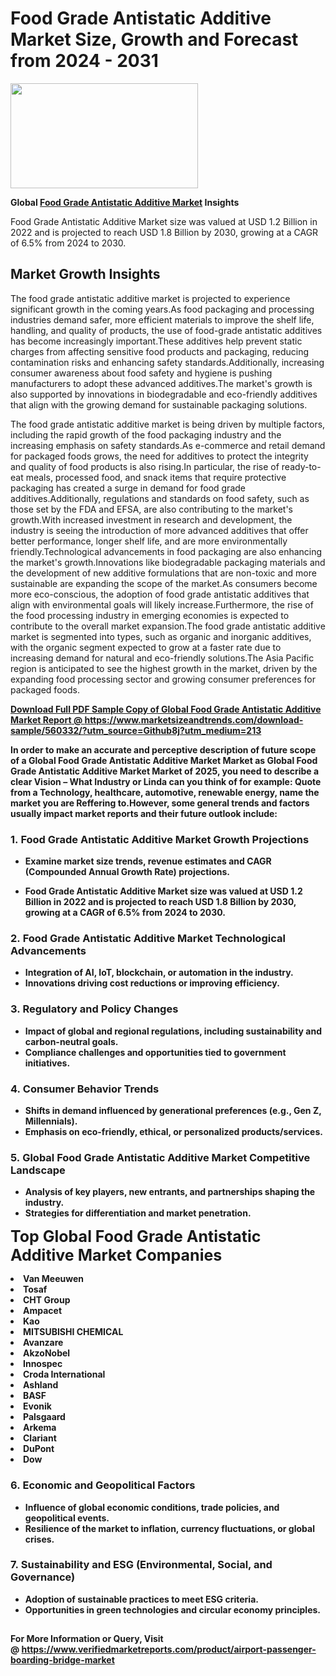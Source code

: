 <H1>Food Grade Antistatic Additive Market Size, Growth and Forecast from 2024 - 2031</H1><img class="aligncenter size-medium wp-image-584254" src="https://thirdeyenews.in/wp-content/uploads/2024/09/Global-Market-Research-300x168.jpeg" alt="" width="300" height="168" /><p><strong>Global&nbsp;<a href="https://www.marketsizeandtrends.com/download-sample/560332/?utm_source=Github8j?utm_medium=213">Food Grade Antistatic Additive Market</a> Insights</strong></p><p>Food Grade Antistatic Additive Market size was valued at USD 1.2 Billion in 2022 and is projected to reach USD 1.8 Billion by 2030, growing at a CAGR of 6.5% from 2024 to 2030.</p><p><h2>Market Growth Insights</h2> <p>The food grade antistatic additive market is projected to experience significant growth in the coming years.As food packaging and processing industries demand safer, more efficient materials to improve the shelf life, handling, and quality of products, the use of food-grade antistatic additives has become increasingly important.These additives help prevent static charges from affecting sensitive food products and packaging, reducing contamination risks and enhancing safety standards.Additionally, increasing consumer awareness about food safety and hygiene is pushing manufacturers to adopt these advanced additives.The market's growth is also supported by innovations in biodegradable and eco-friendly additives that align with the growing demand for sustainable packaging solutions.</p> <p><strong><a href="#"></a></strong></p> <p>The food grade antistatic additive market is being driven by multiple factors, including the rapid growth of the food packaging industry and the increasing emphasis on safety standards.As e-commerce and retail demand for packaged foods grows, the need for additives to protect the integrity and quality of food products is also rising.In particular, the rise of ready-to-eat meals, processed food, and snack items that require protective packaging has created a surge in demand for food grade additives.Additionally, regulations and standards on food safety, such as those set by the FDA and EFSA, are also contributing to the market's growth.With increased investment in research and development, the industry is seeing the introduction of more advanced additives that offer better performance, longer shelf life, and are more environmentally friendly.Technological advancements in food packaging are also enhancing the market's growth.Innovations like biodegradable packaging materials and the development of new additive formulations that are non-toxic and more sustainable are expanding the scope of the market.As consumers become more eco-conscious, the adoption of food grade antistatic additives that align with environmental goals will likely increase.Furthermore, the rise of the food processing industry in emerging economies is expected to contribute to the overall market expansion.The food grade antistatic additive market is segmented into types, such as organic and inorganic additives, with the organic segment expected to grow at a faster rate due to increasing demand for natural and eco-friendly solutions.The Asia Pacific region is anticipated to see the highest growth in the market, driven by the expanding food processing sector and growing consumer preferences for packaged foods.<p><strong><a href="#"></p><p><span class=""><strong>Download Full PDF Sample Copy of Global Food Grade Antistatic Additive Market Report</strong> @ <a href="https://www.marketsizeandtrends.com/download-sample/560332/?utm_source=Github8j?utm_medium=213" target="_blank">https://www.marketsizeandtrends.com/download-sample/560332/?utm_source=Github8j?utm_medium=213</a></span></p><p>In order to make an accurate and perceptive description of future scope of a Global&nbsp;Food Grade Antistatic Additive Market Market as Global&nbsp;Food Grade Antistatic Additive Market Market of 2025, you need to describe a clear Vision &ndash; What Industry or Linda can you think of for example: Quote from a Technology, healthcare, automotive, renewable energy, name the market you are Reffering to.However, some general trends and factors usually impact market reports and their future outlook include:</p><h3>1.&nbsp;<strong>Food Grade Antistatic Additive Market Growth Projections</strong></h3><ul><li>Examine market size trends, revenue estimates and CAGR (Compounded Annual Growth Rate) projections.</li><li><p>Food Grade Antistatic Additive Market size was valued at USD 1.2 Billion in 2022 and is projected to reach USD 1.8 Billion by 2030, growing at a CAGR of 6.5% from 2024 to 2030.</p></li></ul><h3>2.&nbsp;<strong>Food Grade Antistatic Additive Market Technological Advancements</strong></h3><ul><li>Integration of AI, IoT, blockchain, or automation in the industry.</li><li>Innovations driving cost reductions or improving efficiency.</li></ul><h3>3.&nbsp;<strong>Regulatory and Policy Changes</strong></h3><ul><li>Impact of global and regional regulations, including sustainability and carbon-neutral goals.</li><li>Compliance challenges and opportunities tied to government initiatives.</li></ul><h3>4.&nbsp;<strong>Consumer Behavior Trends</strong></h3><ul><li>Shifts in demand influenced by generational preferences (e.g., Gen Z, Millennials).</li><li>Emphasis on eco-friendly, ethical, or personalized products/services.</li></ul><h3>5.&nbsp;<strong>Global Food Grade Antistatic Additive Market Competitive Landscape</strong></h3><ul><li>Analysis of key players, new entrants, and partnerships shaping the industry.</li><li>Strategies for differentiation and market penetration.</li></ul><p data-pm-slice="1 1 []"><span style="color: inherit; font-family: inherit; font-size: 25px;">Top Global Food Grade Antistatic Additive Market Companies</span></p><div class="" data-test-id=""><p><li>Van Meeuwen</li><li> Tosaf</li><li> CHT Group</li><li> Ampacet</li><li> Kao</li><li> MITSUBISHI CHEMICAL</li><li> Avanzare</li><li> AkzoNobel</li><li> Innospec</li><li> Croda International</li><li> Ashland</li><li> BASF</li><li> Evonik</li><li> Palsgaard</li><li> Arkema</li><li> Clariant</li><li> DuPont</li><li> Dow</li></p></div><h3>6.&nbsp;<strong>Economic and Geopolitical Factors</strong></h3><ul><li>Influence of global economic conditions, trade policies, and geopolitical events.</li><li>Resilience of the market to inflation, currency fluctuations, or global crises.</li></ul><h3>7.&nbsp;<strong>Sustainability and ESG (Environmental, Social, and Governance)</strong></h3><ul><li>Adoption of sustainable practices to meet ESG criteria.</li><li>Opportunities in green technologies and circular economy principles.</li></ul><h2><strong style="font-size: 14px;">For More Information or Query, Visit @&nbsp;</strong><a style="background-color: #ffffff; font-size: 14px;" href="https://www.marketsizeandtrends.com/report/food-grade-antistatic-additive-market/" target="_blank">https://www.verifiedmarketreports.com/product/airport-passenger-boarding-bridge-market</a></h2>